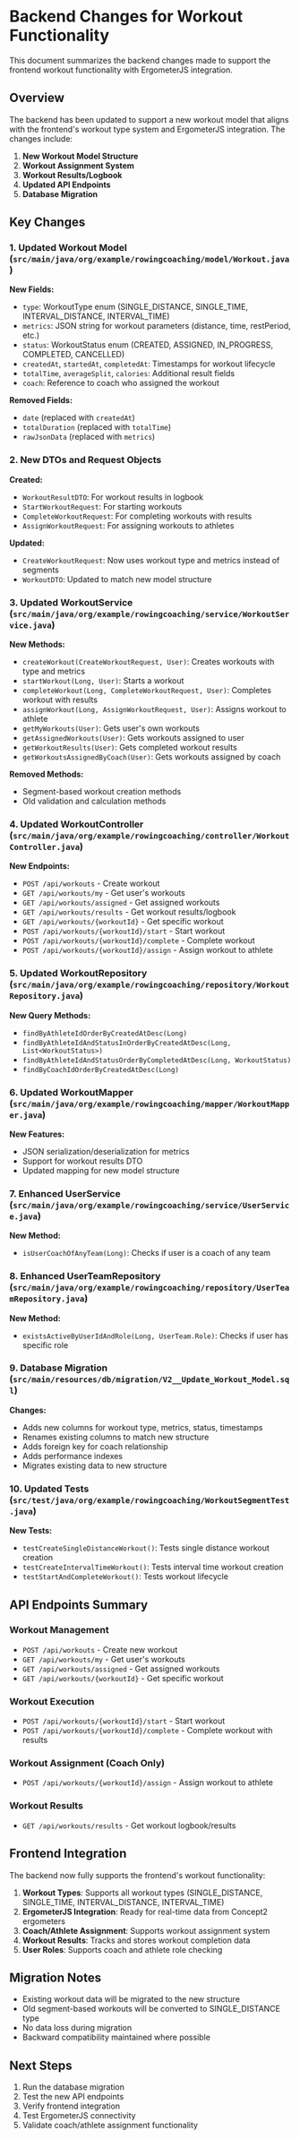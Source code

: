 # Backend Changes for Workout Functionality

This document summarizes the backend changes made to support the frontend workout functionality with ErgometerJS integration.

## Overview

The backend has been updated to support a new workout model that aligns with the frontend's workout type system and ErgometerJS integration. The changes include:

1. **New Workout Model Structure**
2. **Workout Assignment System**
3. **Workout Results/Logbook**
4. **Updated API Endpoints**
5. **Database Migration**

## Key Changes

### 1. Updated Workout Model (`src/main/java/org/example/rowingcoaching/model/Workout.java`)

**New Fields:**
- `type`: WorkoutType enum (SINGLE_DISTANCE, SINGLE_TIME, INTERVAL_DISTANCE, INTERVAL_TIME)
- `metrics`: JSON string for workout parameters (distance, time, restPeriod, etc.)
- `status`: WorkoutStatus enum (CREATED, ASSIGNED, IN_PROGRESS, COMPLETED, CANCELLED)
- `createdAt`, `startedAt`, `completedAt`: Timestamps for workout lifecycle
- `totalTime`, `averageSplit`, `calories`: Additional result fields
- `coach`: Reference to coach who assigned the workout

**Removed Fields:**
- `date` (replaced with `createdAt`)
- `totalDuration` (replaced with `totalTime`)
- `rawJsonData` (replaced with `metrics`)

### 2. New DTOs and Request Objects

**Created:**
- `WorkoutResultDTO`: For workout results in logbook
- `StartWorkoutRequest`: For starting workouts
- `CompleteWorkoutRequest`: For completing workouts with results
- `AssignWorkoutRequest`: For assigning workouts to athletes

**Updated:**
- `CreateWorkoutRequest`: Now uses workout type and metrics instead of segments
- `WorkoutDTO`: Updated to match new model structure

### 3. Updated WorkoutService (`src/main/java/org/example/rowingcoaching/service/WorkoutService.java`)

**New Methods:**
- `createWorkout(CreateWorkoutRequest, User)`: Creates workouts with type and metrics
- `startWorkout(Long, User)`: Starts a workout
- `completeWorkout(Long, CompleteWorkoutRequest, User)`: Completes workout with results
- `assignWorkout(Long, AssignWorkoutRequest, User)`: Assigns workout to athlete
- `getMyWorkouts(User)`: Gets user's own workouts
- `getAssignedWorkouts(User)`: Gets workouts assigned to user
- `getWorkoutResults(User)`: Gets completed workout results
- `getWorkoutsAssignedByCoach(User)`: Gets workouts assigned by coach

**Removed Methods:**
- Segment-based workout creation methods
- Old validation and calculation methods

### 4. Updated WorkoutController (`src/main/java/org/example/rowingcoaching/controller/WorkoutController.java`)

**New Endpoints:**
- `POST /api/workouts` - Create workout
- `GET /api/workouts/my` - Get user's workouts
- `GET /api/workouts/assigned` - Get assigned workouts
- `GET /api/workouts/results` - Get workout results/logbook
- `GET /api/workouts/{workoutId}` - Get specific workout
- `POST /api/workouts/{workoutId}/start` - Start workout
- `POST /api/workouts/{workoutId}/complete` - Complete workout
- `POST /api/workouts/{workoutId}/assign` - Assign workout to athlete

### 5. Updated WorkoutRepository (`src/main/java/org/example/rowingcoaching/repository/WorkoutRepository.java`)

**New Query Methods:**
- `findByAthleteIdOrderByCreatedAtDesc(Long)`
- `findByAthleteIdAndStatusInOrderByCreatedAtDesc(Long, List<WorkoutStatus>)`
- `findByAthleteIdAndStatusOrderByCompletedAtDesc(Long, WorkoutStatus)`
- `findByCoachIdOrderByCreatedAtDesc(Long)`

### 6. Updated WorkoutMapper (`src/main/java/org/example/rowingcoaching/mapper/WorkoutMapper.java`)

**New Features:**
- JSON serialization/deserialization for metrics
- Support for workout results DTO
- Updated mapping for new model structure

### 7. Enhanced UserService (`src/main/java/org/example/rowingcoaching/service/UserService.java`)

**New Method:**
- `isUserCoachOfAnyTeam(Long)`: Checks if user is a coach of any team

### 8. Enhanced UserTeamRepository (`src/main/java/org/example/rowingcoaching/repository/UserTeamRepository.java`)

**New Method:**
- `existsActiveByUserIdAndRole(Long, UserTeam.Role)`: Checks if user has specific role

### 9. Database Migration (`src/main/resources/db/migration/V2__Update_Workout_Model.sql`)

**Changes:**
- Adds new columns for workout type, metrics, status, timestamps
- Renames existing columns to match new structure
- Adds foreign key for coach relationship
- Adds performance indexes
- Migrates existing data to new structure

### 10. Updated Tests (`src/test/java/org/example/rowingcoaching/WorkoutSegmentTest.java`)

**New Tests:**
- `testCreateSingleDistanceWorkout()`: Tests single distance workout creation
- `testCreateIntervalTimeWorkout()`: Tests interval time workout creation
- `testStartAndCompleteWorkout()`: Tests workout lifecycle

## API Endpoints Summary

### Workout Management
- `POST /api/workouts` - Create new workout
- `GET /api/workouts/my` - Get user's workouts
- `GET /api/workouts/assigned` - Get assigned workouts
- `GET /api/workouts/{workoutId}` - Get specific workout

### Workout Execution
- `POST /api/workouts/{workoutId}/start` - Start workout
- `POST /api/workouts/{workoutId}/complete` - Complete workout with results

### Workout Assignment (Coach Only)
- `POST /api/workouts/{workoutId}/assign` - Assign workout to athlete

### Workout Results
- `GET /api/workouts/results` - Get workout logbook/results

## Frontend Integration

The backend now fully supports the frontend's workout functionality:

1. **Workout Types**: Supports all workout types (SINGLE_DISTANCE, SINGLE_TIME, INTERVAL_DISTANCE, INTERVAL_TIME)
2. **ErgometerJS Integration**: Ready for real-time data from Concept2 ergometers
3. **Coach/Athlete Assignment**: Supports workout assignment system
4. **Workout Results**: Tracks and stores workout completion data
5. **User Roles**: Supports coach and athlete role checking

## Migration Notes

- Existing workout data will be migrated to the new structure
- Old segment-based workouts will be converted to SINGLE_DISTANCE type
- No data loss during migration
- Backward compatibility maintained where possible

## Next Steps

1. Run the database migration
2. Test the new API endpoints
3. Verify frontend integration
4. Test ErgometerJS connectivity
5. Validate coach/athlete assignment functionality 
